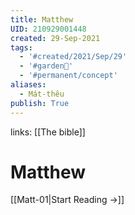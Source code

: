 ```yaml
---
title: Matthew
UID: 210929001448
created: 29-Sep-2021
tags:
  - '#created/2021/Sep/29'
  - '#garden🏡'
  - '#permanent/concept'
aliases:
  - Mát-thêu
publish: True
---
```

links: [[The bible]]
# Matthew

[[Matt-01|Start Reading →]]
